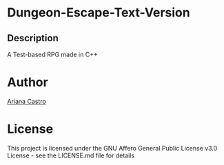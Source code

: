 # Dungeon-Escape-Text-Version
## Description
A Test-based RPG made in C++

# Author
[Ariana Castro](url)

# License
This project is licensed under the GNU Affero General Public License v3.0 License - see the LICENSE.md file for details
